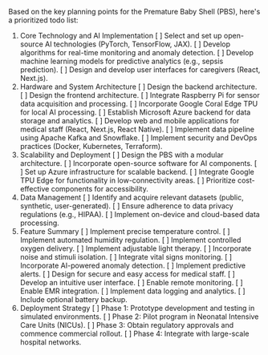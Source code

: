 Based on the key planning points for the Premature Baby Shell (PBS), here's a prioritized todo list:
1. Core Technology and AI Implementation
     [ ]  Select and set up open-source AI technologies (PyTorch, TensorFlow, JAX).
     [ ]  Develop algorithms for real-time monitoring and anomaly detection.
     [ ]  Develop machine learning models for predictive analytics (e.g., sepsis prediction).
     [ ]  Design and develop user interfaces for caregivers (React, Next.js).
2. Hardware and System Architecture
     [ ]  Design the backend architecture.
     [ ]  Design the frontend architecture.
     [ ]  Integrate Raspberry Pi for sensor data acquisition and processing.
     [ ]  Incorporate Google Coral Edge TPU for local AI processing.
     [ ]  Establish Microsoft Azure backend for data storage and analytics.
     [ ]  Develop web and mobile applications for medical staff (React, Next.js, React Native).
     [ ]  Implement data pipeline using Apache Kafka and Snowflake.
     [ ]  Implement security and DevOps practices (Docker, Kubernetes, Terraform).
3. Scalability and Deployment
     [ ]  Design the PBS with a modular architecture.
     [ ]  Incorporate open-source software for AI components.
     [ ]  Set up Azure infrastructure for scalable backend.
     [ ]  Integrate Google TPU Edge for functionality in low-connectivity areas.
     [ ]  Prioritize cost-effective components for accessibility.
4. Data Management
     [ ]  Identify and acquire relevant datasets (public, synthetic, user-generated).
     [ ]  Ensure adherence to data privacy regulations (e.g., HIPAA).
     [ ]  Implement on-device and cloud-based data processing.
5. Feature Summary
     [ ]  Implement precise temperature control.
     [ ]  Implement automated humidity regulation.
     [ ]  Implement controlled oxygen delivery.
     [ ]  Implement adjustable light therapy.
     [ ]  Incorporate noise and stimuli isolation.
     [ ]  Integrate vital signs monitoring.
     [ ]  Incorporate AI-powered anomaly detection.
     [ ]  Implement predictive alerts.
     [ ]  Design for secure and easy access for medical staff.
     [ ]  Develop an intuitive user interface.
     [ ]  Enable remote monitoring.
     [ ]  Enable EMR integration.
     [ ]  Implement data logging and analytics.
     [ ]  Include optional battery backup.
6. Deployment Strategy
     [ ]  Phase 1: Prototype development and testing in simulated environments.
     [ ]  Phase 2: Pilot program in Neonatal Intensive Care Units (NICUs).
     [ ]  Phase 3: Obtain regulatory approvals and commence commercial rollout.
     [ ]  Phase 4: Integrate with large-scale hospital networks.
